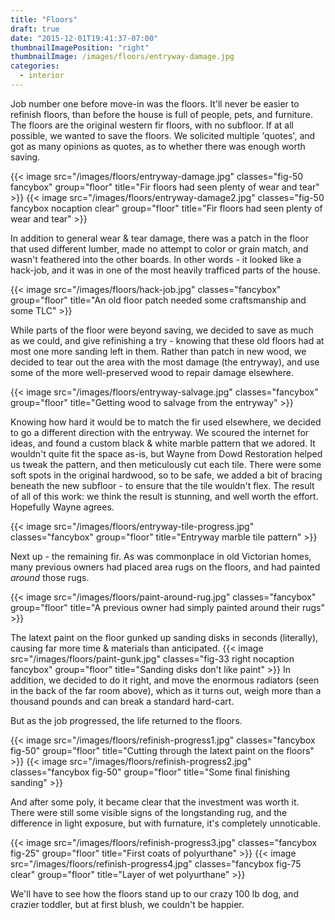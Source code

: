 ```yaml
---
title: "Floors"
draft: true
date: "2015-12-01T19:41:37-07:00"
thumbnailImagePosition: "right"
thumbnailImage: /images/floors/entryway-damage.jpg
categories:
  - interior
---
```


Job number one before move-in was the floors.  It'll never be easier to refinish floors, than before the house is full of people, pets, and furniture.  The floors are the original western fir floors, with no subfloor.  If at all possible, we wanted to save the floors.  We solicited multiple 'quotes', and got as many opinions as quotes, as to whether there was enough worth saving.

{{< image src="/images/floors/entryway-damage.jpg" classes="fig-50 fancybox" group="floor" title="Fir floors had seen plenty of wear and tear" >}}
{{< image src="/images/floors/entryway-damage2.jpg" classes="fig-50 fancybox nocaption clear" group="floor" title="Fir floors had seen plenty of wear and tear" >}}

In addition to general wear & tear damage, there was a patch in the floor that used different lumber, made no attempt to color or grain match, and wasn't feathered into the other boards.  In other words - it looked like a hack-job, and it was in one of the most heavily trafficed parts of the house.

{{< image src="/images/floors/hack-job.jpg" classes="fancybox" group="floor" title="An old floor patch needed some craftsmanship and some TLC" >}}

While parts of the floor were beyond saving, we decided to save as much as we could, and give refinishing a try - knowing that these old floors had at most one more sanding left in them.  Rather than patch in new wood, we decided to tear out the area with the most damage (the entryway), and use some of the more well-preserved wood to repair damage elsewhere.

{{< image src="/images/floors/entryway-salvage.jpg" classes="fancybox" group="floor" title="Getting wood to salvage from the entryway" >}}

Knowing how hard it would be to match the fir used elsewhere, we decided to go a different direction with the entryway.  We scoured the internet for ideas, and found a custom black & white marble pattern that we adored.  It wouldn't quite fit the space as-is, but Wayne from Dowd Restoration helped us tweak the pattern, and then meticulously cut each tile.  There were some soft spots in the original hardwood, so to be safe, we added a bit of bracing beneath the new subfloor - to ensure that the tile wouldn't flex.  The result of all of this work: we think the result is stunning, and well worth the effort.  Hopefully Wayne agrees.

{{< image src="/images/floors/entryway-tile-progress.jpg" classes="fancybox" group="floor" title="Entryway marble tile pattern" >}}

Next up - the remaining fir.  As was commonplace in old Victorian homes, many previous owners had placed area rugs on the floors, and had painted *around* those rugs.

{{< image src="/images/floors/paint-around-rug.jpg" classes="fancybox" group="floor" title="A previous owner had simply painted around their rugs" >}}

The latext paint on the floor gunked up sanding disks in seconds (literally), causing far more time & materials than anticipated.  {{< image src="/images/floors/paint-gunk.jpg" classes="fig-33 right nocaption fancybox" group="floor" title="Sanding disks don't like paint" >}} In addition, we decided to do it right, and move the enormous radiators (seen in the back of the far room above), which as it turns out, weigh more than a thousand pounds and can break a standard hard-cart.


But as the job progressed, the life returned to the floors.

{{< image src="/images/floors/refinish-progress1.jpg" classes="fancybox fig-50" group="floor" title="Cutting through the latext paint on the floors" >}}
{{< image src="/images/floors/refinish-progress2.jpg" classes="fancybox fig-50" group="floor" title="Some final finishing sanding" >}}

And after some poly, it became clear that the investment was worth it.  There were still some visible signs of the longstanding rug, and the difference in light exposure, but with furnature, it's completely unnoticable.

{{< image src="/images/floors/refinish-progress3.jpg" classes="fancybox fig-25" group="floor" title="First coats of polyurthane" >}}
{{< image src="/images/floors/refinish-progress4.jpg" classes="fancybox fig-75 clear" group="floor" title="Layer of wet polyurthane" >}}

We'll have to see how the floors stand up to our crazy 100 lb dog, and crazier toddler, but at first blush, we couldn't be happier.